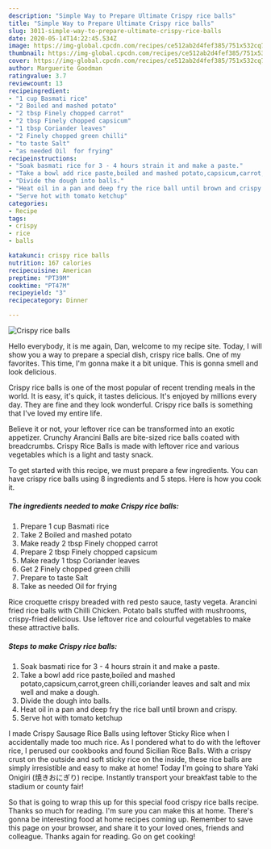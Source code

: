 ```yaml
---
description: "Simple Way to Prepare Ultimate Crispy rice balls"
title: "Simple Way to Prepare Ultimate Crispy rice balls"
slug: 3011-simple-way-to-prepare-ultimate-crispy-rice-balls
date: 2020-05-14T14:22:45.534Z
image: https://img-global.cpcdn.com/recipes/ce512ab2d4fef385/751x532cq70/crispy-rice-balls-recipe-main-photo.jpg
thumbnail: https://img-global.cpcdn.com/recipes/ce512ab2d4fef385/751x532cq70/crispy-rice-balls-recipe-main-photo.jpg
cover: https://img-global.cpcdn.com/recipes/ce512ab2d4fef385/751x532cq70/crispy-rice-balls-recipe-main-photo.jpg
author: Marguerite Goodman
ratingvalue: 3.7
reviewcount: 13
recipeingredient:
- "1 cup Basmati rice"
- "2 Boiled and mashed potato"
- "2 tbsp Finely chopped carrot"
- "2 tbsp Finely chopped capsicum"
- "1 tbsp Coriander leaves"
- "2 Finely chopped green chilli"
- "to taste Salt"
- "as needed Oil  for frying"
recipeinstructions:
- "Soak basmati rice for 3 - 4 hours strain it and make a paste."
- "Take a bowl add rice paste,boiled and mashed potato,capsicum,carrot,green chilli,coriander leaves and salt and mix well and make a dough."
- "Divide the dough into balls."
- "Heat oil in a pan and deep fry the rice ball until brown and crispy."
- "Serve hot with tomato ketchup"
categories:
- Recipe
tags:
- crispy
- rice
- balls

katakunci: crispy rice balls 
nutrition: 167 calories
recipecuisine: American
preptime: "PT39M"
cooktime: "PT47M"
recipeyield: "3"
recipecategory: Dinner

---
```



![Crispy rice balls](https://img-global.cpcdn.com/recipes/ce512ab2d4fef385/751x532cq70/crispy-rice-balls-recipe-main-photo.jpg)

Hello everybody, it is me again, Dan, welcome to my recipe site. Today, I will show you a way to prepare a special dish, crispy rice balls. One of my favorites. This time, I'm gonna make it a bit unique. This is gonna smell and look delicious.

Crispy rice balls is one of the most popular of recent trending meals in the world. It is easy, it's quick, it tastes delicious. It's enjoyed by millions every day. They are fine and they look wonderful. Crispy rice balls is something that I've loved my entire life.

Believe it or not, your leftover rice can be transformed into an exotic appetizer. Crunchy Arancini Balls are bite-sized rice balls coated with breadcrumbs. Crispy Rice Balls is made with leftover rice and various vegetables which is a light and tasty snack.


To get started with this recipe, we must prepare a few ingredients. You can have crispy rice balls using 8 ingredients and 5 steps. Here is how you cook it.

<!--inarticleads1-->

##### The ingredients needed to make Crispy rice balls:

1. Prepare 1 cup Basmati rice
1. Take 2 Boiled and mashed potato
1. Make ready 2 tbsp Finely chopped carrot
1. Prepare 2 tbsp Finely chopped capsicum
1. Make ready 1 tbsp Coriander leaves
1. Get 2 Finely chopped green chilli
1. Prepare to taste Salt
1. Take as needed Oil  for frying


Rice croquette crispy breaded with red pesto sauce, tasty vegeta. Arancini fried rice balls with Chilli Chicken. Potato balls stuffed with mushrooms, crispy-fried delicious. Use leftover rice and colourful vegetables to make these attractive balls. 

<!--inarticleads2-->

##### Steps to make Crispy rice balls:

1. Soak basmati rice for 3 - 4 hours strain it and make a paste.
1. Take a bowl add rice paste,boiled and mashed potato,capsicum,carrot,green chilli,coriander leaves and salt and mix well and make a dough.
1. Divide the dough into balls.
1. Heat oil in a pan and deep fry the rice ball until brown and crispy.
1. Serve hot with tomato ketchup


I made Crispy Sausage Rice Balls using leftover Sticky Rice when I accidentally made too much rice. As I pondered what to do with the leftover rice, I perused our cookbooks and found Sicilian Rice Balls. With a crispy crust on the outside and soft sticky rice on the inside, these rice balls are simply irresistible and easy to make at home! Today I&#39;m going to share Yaki Onigiri (焼きおにぎり) recipe. Instantly transport your breakfast table to the stadium or county fair! 

So that is going to wrap this up for this special food crispy rice balls recipe. Thanks so much for reading. I'm sure you can make this at home. There's gonna be interesting food at home recipes coming up. Remember to save this page on your browser, and share it to your loved ones, friends and colleague. Thanks again for reading. Go on get cooking!
